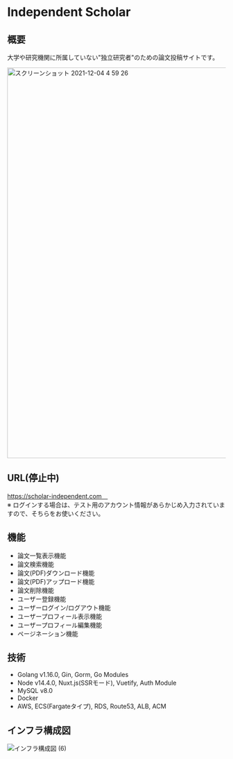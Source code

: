 # Independent Scholar
## 概要
大学や研究機関に所属していない"独立研究者"のための論文投稿サイトです。

<img width="900" alt="スクリーンショット 2021-12-04 4 59 26" src="https://user-images.githubusercontent.com/89379855/144669484-1f75946a-71f1-4c03-a836-2c1828ed5919.png">

## URL(停止中)
https://scholar-independent.com　  
※ ログインする場合は、テスト用のアカウント情報があらかじめ入力されていますので、そちらをお使いください。

## 機能
- 論文一覧表示機能
- 論文検索機能
- 論文(PDF)ダウンロード機能
- 論文(PDF)アップロード機能
- 論文削除機能
- ユーザー登録機能
- ユーザーログイン/ログアウト機能
- ユーザープロフィール表示機能
- ユーザープロフィール編集機能
- ページネーション機能

## 技術
- Golang v1.16.0, Gin, Gorm, Go Modules
- Node v14.4.0, Nuxt.js(SSRモード), Vuetify, Auth Module
- MySQL v8.0
- Docker
- AWS, ECS(Fargateタイプ), RDS, Route53, ALB, ACM

## インフラ構成図
![インフラ構成図 (6)](https://user-images.githubusercontent.com/89379855/144764583-553964f5-b3ec-45e4-94ff-6f67c76db649.jpg)
